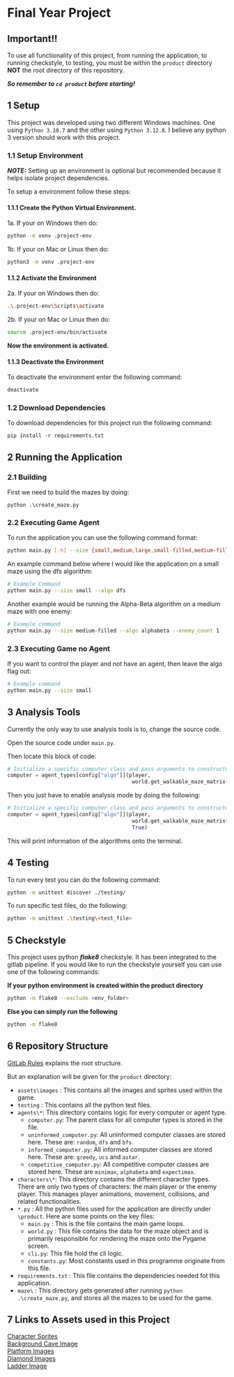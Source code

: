# Final Year Project

## **Important!!**

To use all functionality of this project, from running the application, to running checkstyle, to testing, you must be within the `product` directory **NOT** the root directory of this repository.

**_So remember to `cd product` before starting!_**

## 1 Setup

This project was developed using two different Windows machines. One using `Python 3.10.7` and the other using `Python 3.12.8`. I believe any python 3 version should work with this project.

### 1.1 Setup Environment

**_NOTE:_** Setting up an environment is optional but recommended because it helps isolate project dependencies.

To setup a environment follow these steps:

#### 1.1.1 Create the Python Virtual Environment.

1a. If your on Windows then do:

```bash
python -m venv .project-env
```

1b. If your on Mac or Linux then do:

```bash
python3 -m venv .project-env
```

#### 1.1.2 Activate the Environment

2a. If your on Windows then do:

```bash
.\.project-env\Scripts\activate
```

2b. If your on Mac or Linux then do:

```bash
source .project-env/bin/activate
```

**Now the environment is activated.**

#### 1.1.3 Deactivate the Environment

To deactivate the environment enter the following command:

```bash
deactivate
```

### 1.2 Download Dependencies

To download dependencies for this project run the following command:

```
pip install -r requirements.txt
```

## 2 Running the Application

### 2.1 Building

First we need to build the mazes by doing:

```
python .\create_maze.py
```

### 2.2 Executing Game Agent

To run the application you can use the following command format:
```bash
python main.py [-h] --size {small,medium,large,small-filled,medium-filled,large-filled} [--algo {random,dfs,bfs,ucs,astar,greedy,minimax,alphabeta,expectimax}] [--weighted] [--highlight][--enemy_count ENEMY_COUNT] [--explain]
```

An example command below where I would like the application on a small maze using the dfs algorithm:
```bash
# Example Command
python main.py --size small --algo dfs
```

Another example would be running the Alpha-Beta algorithm on a medium maze with one enemy:
```bash
# Example command
python main.py --size medium-filled --algo alphabeta --enemy_count 1 
```

### 2.3 Executing Game no Agent
If you want to control the player and not have an agent, then leave the algo flag out:
```bash
# Example command
python main.py --size small 
```

## 3 Analysis Tools
Currently the only way to use analysis tools is to, change the source code.

Open the source code under `main.py`.

Then locate this block of code:
```python
# Initialize a specific computer class and pass arguments to constructor
computer = agent_types[config["algo"]](player,
                                        world.get_walkable_maze_matrix())
```

Then you just have to enable analysis mode by doing the following:
```python
# Initialize a specific computer class and pass arguments to constructor
computer = agent_types[config["algo"]](player,
                                        world.get_walkable_maze_matrix(),
                                        True)
```

This will print information of the algorithms onto the terminal.

## 4 Testing

To run every test you can do the following command:
```bash
python -m unittest discover ./testing/
```

To run specific test files, do the following:
```bash
python -m unittest .\testing\<test_file>
```

## 5 Checkstyle

This project uses python **_flake8_** checkstyle. It has been integrated to the gitlab pipeline.
If you would like to run the checkstyle yourself you can use one of the following commands:

**If your python environment is created within the product directory**
```bash
python -m flake8 --exclude <env_folder>
```

**Else you can simply run the following**
```bash
python -m flake8 
```

## 6 Repository Structure

[GitLab Rules](https://moodle.royalholloway.ac.uk/pluginfile.php/1740965/mod_resource/content/3/gitlab_rules.html) explains the root structure.

But an explanation will be given for the `product` directory:

- `assets\images` : This contains all the images and sprites used within the game.
- `testing` : This contains all the python test files.
- `agents\*`: This directory contains logic for every computer or agent type.
  - `computer.py`: The parent class for all computer types is stored in the file.
  - `uninformed_computer.py`: All uninformed computer classes are stored here. These are: `random`, `dfs` and `bfs`.
  - `informed_computer.py`: All informed computer classes are stored here. These are: `greedy`, `ucs` and `astar`.
  - `competitive_computer.py`: All competitive computer classes are stored here. These are `minimax`, `alphabeta` and `expectimax`.
- `characters\*`: This directory contains the different character types. There are only two types of characters: the main player or the enemy player. This manages player animations, movement, collisions, and related functionalities.
- `*.py` : All the python files used for the application are directly under `\product`. Here are some points on the key files:
  - `main.py` : This is the file contains the main game loops.
  - `world.py` : This file contains the data for the maze object and is primarily responsible for rendering the maze onto the Pygame screen.
  - `cli.py`: This file hold the cli logic.
  - `constants.py`: Most constants used in this programme originate from this file.
- `requirements.txt` : This file contains the dependencies needed fot this application.
- `maze\` : This directory gets generated after running `python .\create_maze.py`, and stores all the mazes to be used for the game.

## 7 Links to Assets used in this Project

[Character Sprites](https://craftpix.net/freebies/free-tiny-pixel-hero-sprites-with-melee-attacks/)\
[Background Cave Image](https://lil-cthulhu.itch.io/pixel-art-cave-background)\
[Platform Images](https://brackeysgames.itch.io/brackeys-platformer-bundle)\
[Diamond Images](https://drxwat.itch.io/pixel-art-diamond)\
[Ladder Image](https://nyknck.itch.io/wood-set)
